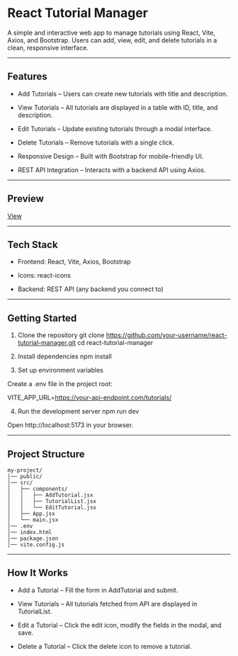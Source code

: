 # React Tutorial Manager

A simple and interactive web app to manage tutorials using React, Vite, Axios, and Bootstrap. Users can add, view, edit, and delete tutorials in a clean, responsive interface.

---

## Features

- Add Tutorials – Users can create new tutorials with title and description.

- View Tutorials – All tutorials are displayed in a table with ID, title, and description.

- Edit Tutorials – Update existing tutorials through a modal interface.

- Delete Tutorials – Remove tutorials with a single click.

- Responsive Design – Built with Bootstrap for mobile-friendly UI.

- REST API Integration – Interacts with a backend API using Axios.


---

## Preview

[View](https://github.com/user-attachments/assets/d56b90f6-9ab6-4de8-8abc-50c74603934d)

---

## Tech Stack

- Frontend: React, Vite, Axios, Bootstrap

- Icons: react-icons

- Backend: REST API (any backend you connect to)

---

## Getting Started
1. Clone the repository
git clone https://github.com/your-username/react-tutorial-manager.git
cd react-tutorial-manager

2. Install dependencies
npm install

3. Set up environment variables

Create a .env file in the project root:

VITE_APP_URL=https://your-api-endpoint.com/tutorials/

4. Run the development server
npm run dev


Open http://localhost:5173
 in your browser.

---

## Project Structure
```
my-project/
│── public/
│── src/
│   ├── components/
│   │   ├── AddTutorial.jsx
│   │   ├── TutorialList.jsx
│   │   └── EditTutorial.jsx
│   ├── App.jsx
│   └── main.jsx
│── .env
│── index.html
│── package.json
│── vite.config.js
```

---

## How It Works

- Add a Tutorial – Fill the form in AddTutorial and submit.

- View Tutorials – All tutorials fetched from API are displayed in TutorialList.

- Edit a Tutorial – Click the edit icon, modify the fields in the modal, and save.

- Delete a Tutorial – Click the delete icon to remove a tutorial.

